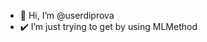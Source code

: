 - 👋 Hi, I’m @userdiprova
- ✔️ I’m just trying to get by using MLMethod

<!---
userdiprova/userdiprova is a ✨ special ✨ repository because its `README.md` (this file) appears on your GitHub profile.
You can click the Preview link to take a look at your changes.
--->
